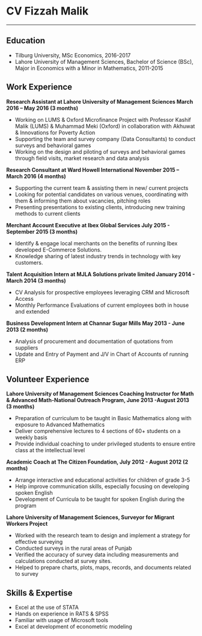 # CV Fizzah Malik
-----------------


## Education
* Tilburg University, MSc Economics, 2016-2017
* Lahore University of Management Sciences, Bachelor of Science (BSc), Major in Economics with a Minor in Mathematics, 2011-2015

## Work Experience
**Research Assistant at Lahore University of Management Sciences
March 2016 – May 2016 (3 months)**
* Working on LUMS & Oxford Microfinance Project with Professor Kashif Malik (LUMS) & Muhammad Meki (Oxford) in collaboration with Akhuwat & Innovations for Poverty Action
* Supporting the team and survey company (Data Consultants) to conduct surveys and behavioral games
* Working on the design and piloting of surveys and behavioral games through field visits, market research and data analysis

**Research Consultant at Ward Howell International
November 2015 – March 2016 (4 months)**
* Supporting the current team & assisting them in new/ current projects
* Looking for potential candidates on various venues, coordinating with them & informing them about vacancies,
pitching roles
* Presenting presentations to existing clients, introducing new training methods to current clients

**Merchant Account Executive at Ibex Global Services
July 2015 - September 2015 (3 months)**
* Identify & engage local merchants on the benefits of running Ibex developed E-Commerce Solutions.
* Knowledge sharing of latest industry trends in technology with key customers.

**Talent Acquisition Intern at MJLA Solutions private limited
January 2014 - March 2014 (3 months)**
* CV Analysis for prospective employees leveraging CRM and Microsoft Access
* Monthly Performance Evaluations of current employees both in house and extended

**Business Development Intern at Channar Sugar Mills
May 2013 - June 2013 (2 months)**
* Analysis of procurement and documentation of quotations from suppliers
* Update and Entry of Payment and J/V in Chart of Accounts of running ERP

## Volunteer Experience
**Lahore University of Management Sciences Coaching Instructor for Math & Advanced Math-National
Outreach Program, June 2013 -August 2013 (3 months)**
* Preparation of curriculum to be taught in Basic Mathematics along with exposure to Advanced Mathematics
* Deliver comprehensive lectures to 4 sections of 60+ students on a weekly basis
* Provide individual coaching to under privileged students to ensure entire class at the intellectual level

**Academic Coach at The Citizen Foundation, July 2012 - August 2012 (2 months)**
* Arrange interactive and educational activities for children of grade 3-5
* Help improve communication skills, especially focusing on developing spoken English
* Development of Curricula to be taught for spoken English during the program

**Lahore University of Management Sciences, Surveyor for Migrant Workers Project**
* Worked with the research team to design and implement a strategy for effective surveying
* Conducted surveys in the rural areas of Punjab
* Verified the accuracy of survey data including measurements and calculations conducted at survey sites.
* Helped to prepare charts, plots, maps, records, and documents related to survey
 
## Skills & Expertise
* Excel at the use of STATA
* Hands on experience in RATS & SPSS
* Familiar with usage of Microsoft tools
* Excel at development of econometric modeling
